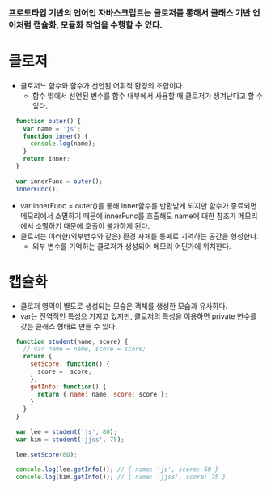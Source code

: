 ### 프로토타입 기반의 언어인 자바스크립트는 클로저를 통해서 클래스 기반 언어처럼 캡슐화, 모듈화 작업을 수행할 수 있다.

# 클로저
- 클로저느 함수와 함수가 선언된 어휘적 환경의 조합이다.
  - 함수 밖에서 선언된 변수를 함수 내부에서 사용할 때 클로저가 생겨난다고 할 수 있다.
```javascript
  function outer() {
    var name = 'js';
    function inner() {
      console.log(name);
    }
    return inner;
  }
  
  var innerFunc = outer();
  innerFunc();
```
- var innerFunc = outer()를 통해 inner함수를 반환받게 되지만 함수가 종료되면 메모리에서 소멸하기 때문에 innerFunc를 호출해도 name에 대한 참조가 메모리에서 소멸하기 때문에 호출이 불가하게 된다.
- 클로저는 이러한(외부변수와 같은) 환경 자체를 통째로 기억하는 공간을 형성한다.
  - 외부 변수를 기억하는 클로저가 생성되어 메모리 어딘가에 위치한다.

# 캡슐화
- 클로저 영역이 별도로 생성되는 모습은 객체를 생성한 모습과 유사하다.
- var는 전역적인 특성으 가지고 있지만, 클로저의 특성을 이용하면 private 변수를 갖는 클래스 형태로 만들 수 있다.
```javascript
  function student(name, score) {
    // var name = name, score = score;
    return {
      setScore: function() {
        score = _score;
      },
      getInfo: function() {
        return { name: name, score: score };
      }
    }
  }
  
  var lee = student('js', 80);
  var kim = student('jjss', 75);
  
  lee.setScore(60);
  
  console.log(lee.getInfo()); // { name: 'js', score: 60 }
  console.log(kim.getInfo()); // { name: 'jjss', score: 75 }
```
